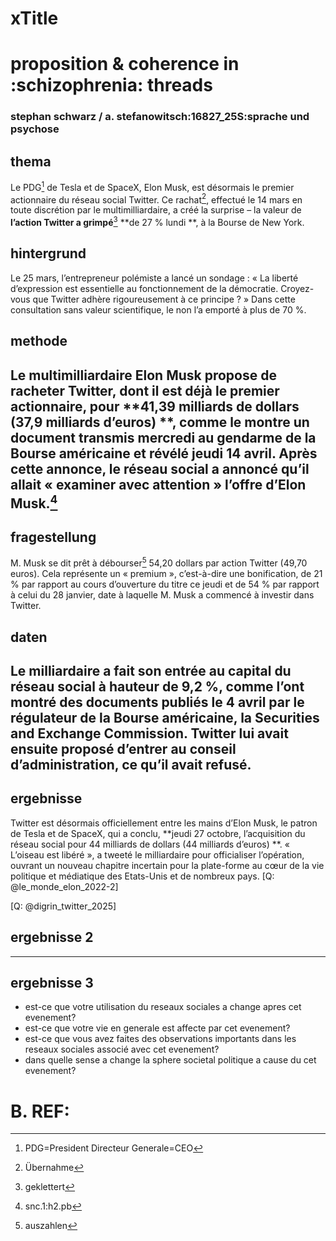 # xTitle
# proposition & coherence in :schizophrenia: threads
### stephan schwarz / a. stefanowitsch:16827_25S:sprache und psychose
## thema
Le PDG[^1] de Tesla et de SpaceX, Elon Musk, est désormais le premier actionnaire du réseau social Twitter. Ce rachat[^2], effectué le 14 mars en toute discrétion par le multimilliardaire, a créé la surprise – la valeur de  **l’action Twitter a grimpé**[^3] **de 27 % lundi **, à la Bourse de New York.  
## hintergrund
Le 25 mars, l’entrepreneur polémiste a lancé un sondage : « La liberté d’expression est essentielle au fonctionnement de la démocratie. Croyez-vous que Twitter adhère rigoureusement à ce principe ? » Dans cette consultation sans valeur scientifique, le non l’a emporté à plus de 70 %. 
## methode
Le multimilliardaire Elon Musk propose de racheter Twitter, dont il est déjà le premier actionnaire, pour  **41,39 milliards de dollars (37,9 milliards d’euros) **, comme le montre un document transmis mercredi au gendarme de la Bourse américaine et révélé jeudi 14 avril. Après cette annonce, le réseau social a annoncé qu’il allait « examiner avec attention » l’offre d’Elon Musk.[^5]
----
## fragestellung
M. Musk se dit prêt à débourser[^4] 54,20 dollars par action Twitter (49,70 euros). Cela représente un « premium », c’est-à-dire une bonification, de 21 % par rapport au cours d’ouverture du titre ce jeudi et de 54 % par rapport à celui du 28 janvier, date à laquelle M. Musk a commencé à investir dans Twitter.
## daten
Le milliardaire a fait son entrée au capital du réseau social à hauteur de 9,2 %, comme l’ont montré des documents publiés le 4 avril par le régulateur de la Bourse américaine, la Securities and Exchange Commission. Twitter lui avait ensuite proposé d’entrer au conseil d’administration, ce qu’il avait refusé. 
----
## ergebnisse
Twitter est désormais officiellement entre les mains d’Elon Musk, le patron de Tesla et de SpaceX, qui a conclu,  **jeudi 27 octobre, l’acquisition du réseau social pour 44 milliards de dollars (44 milliards d’euros) **. « L’oiseau est libéré », a tweeté le milliardaire pour officialiser l’opération, ouvrant un nouveau chapitre incertain pour la plate-forme au cœur de la vie politique et médiatique des Etats-Unis et de nombreux pays. [Q: @le_monde_elon_2022-2]   


[Q: @digrin_twitter_2025]

## ergebnisse 2


----
## ergebnisse 3
- est-ce que votre utilisation du reseaux sociales a change apres cet evenement?
- est-ce que votre vie en generale est affecte par cet evenement?
- est-ce que vous avez faites des observations importants dans les reseaux sociales associé avec cet evenement?
- dans quelle sense a change la sphere societal politique a cause du cet evenement?

# B. REF:
[^1]:PDG=President Directeur Generale=CEO
[^2]:Übernahme
[^3]:geklettert
[^4]:auszahlen
[^5]:snc.1:h2.pb
